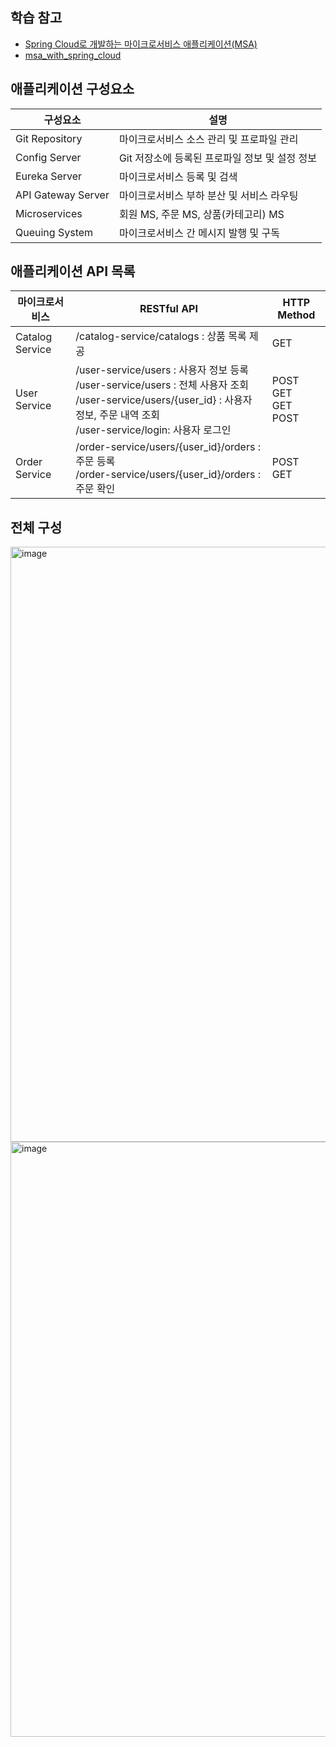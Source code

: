 ## 학습 참고
- [Spring Cloud로 개발하는 마이크로서비스 애플리케이션(MSA)](https://www.inflearn.com/course/%EC%8A%A4%ED%94%84%EB%A7%81-%ED%81%B4%EB%9D%BC%EC%9A%B0%EB%93%9C-%EB%A7%88%EC%9D%B4%ED%81%AC%EB%A1%9C%EC%84%9C%EB%B9%84%EC%8A%A4/dashboard)
- [msa_with_spring_cloud](https://github.com/joneconsulting/msa_with_spring_cloud)

## 애플리케이션 구성요소
| 구성요소 | 설명 |
| --- | --- |
| Git Repository | 마이크로서비스 소스 관리 및 프로파일 관리 |
| Config Server | Git 저장소에 등록된 프로파일 정보 및 설정 정보 |
| Eureka Server | 마이크로서비스 등록 및 검색 |
| API Gateway Server | 마이크로서비스 부하 분산 및 서비스 라우팅 |
| Microservices | 회원 MS, 주문 MS, 상품(카테고리) MS |
| Queuing System | 마이크로서비스 간 메시지 발행 및 구독 |

## 애플리케이션 API 목록
| 마이크로서비스 | RESTful API | HTTP Method |
| --- | --- | --- |
| Catalog Service | /catalog-service/catalogs : 상품 목록 제공 | GET |
| User Service | /user-service/users : 사용자 정보 등록<br> /user-service/users : 전체 사용자 조회<br> /user-service/users/{user\_id} : 사용자 정보, 주문 내역 조회 <br> /user-service/login: 사용자 로그인 | POST<br>GET<br>GET<br>POST |
| Order Service | /order-service/users/{user\_id}/orders : 주문 등록<br>/order-service/users/{user\_id}/orders : 주문 확인 |POST<br>GET|

## 전체 구성
<img width="952" alt="image" src="https://user-images.githubusercontent.com/74492426/194121754-5afc4789-d3d3-4127-9b6e-4aa17a111ce6.png">
<img width="952" alt="image" src="https://user-images.githubusercontent.com/74492426/195058966-4e72989a-d9aa-475e-a8de-a53e26f5b922.png">
